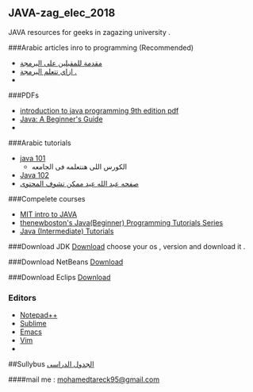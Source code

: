 ## JAVA-zag_elec_2018
JAVA resources for geeks in zagazing university . 

###Arabic articles inro to programming (Recommended)
+ [ مقدمة للمقبلين على البرمجة ](https://www.facebook.com/Books.And.Moocs/photos/a.818654841602907.1073741828.818618794939845/818650828269975/?type=3&theater)
+ [ازاي تتعلم البرمجة .](https://www.facebook.com/free.Course.book/photos/a.268371560032450.1073741828.268366773366262/402013920001546/?type=1&theater)
+ []()

###PDFs
+ [introduction to java programming 9th edition pdf](http://www.manalhelal.com/Books/Introduction%20to%20Java%20Programming%20-%209th%20Edition.pdf)
+ [Java: A Beginner's Guide](http://www.oracle.com/events/global/en/java-outreach/resources/java-a-beginners-guide-1720064.pdf)
+ []()



###Arabic tutorials
+ [java 101 ](https://www.youtube.com/watch?v=3QC6Zpz3As4&list=PL28DDB2DCF87BEE43)
  * الكورس اللى هنتعلمه فى الجامعه 
+ [Java 102](https://www.youtube.com/watch?v=9w1jLen1lRU&list=PL138BE19EA2405C94)
+ [صفحه عبد الله عيد ممكن تشوف المحتوى ](http://abdullaheid.net/)

###Compelete courses 
+ [MIT intro to JAVA](http://ocw.mit.edu/courses/electrical-engineering-and-computer-science/6-092-introduction-to-programming-in-java-january-iap-2010/index.htm)
+ [thenewboston's Java(Beginner) Programming Tutorials Series](https://www.youtube.com/playlist?list=PL17E300C92CE0261A)
+ [Java (Intermediate) Tutorials](https://www.youtube.com/playlist?list=PL27BCE863B6A864E3)

###Download JDK 
[Download](http://www.oracle.com/technetwork/java/javase/downloads/jre8-downloads-2133155.html)
choose your os , version and download it . 

###Download NetBeans 
[Download](https://netbeans.org/downloads/6.7.1/)

###Download Eclips
[Download](https://eclipse.org/downloads/)

### Editors 
+ [Notepad++](https://notepad-plus-plus.org/download/v6.8.8.html)
+ [Sublime](http://www.sublimetext.com/2)
+ [Emacs](https://sourceforge.net/projects/emacsbinw64/)
+ [Vim](http://www.vim.org/download.php)
+ 
##Sullybus 
[الجدول الدراسى](https://www.facebook.com/photo.php?fbid=921841647914603&set=gm.1067575543264673&type=3&theater)

####mail me : mohamedtareck95@gmail.com

